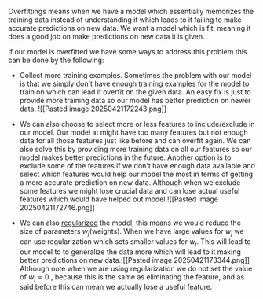 Overfittings means when we have a model which essentially memorizes the training data instead of understanding it which leads to it failing to make accurate predictions on new data.  We want a model which is fit, meaning it does a good job on make predictions on new data it is given.

If our model is overfitted we have some ways to address this problem this can be done by the following:

- Collect more training examples. Sometimes the problem with our model is that we simply don't have enough training examples for the model to train on which can lead it overfit on the given data. An easy fix is just to provide more training data so our model has better prediction on newer data. ![[Pasted image 20250421172243.png]]
  
- We can also choose to select more or less features to include/exclude in our model. Our model at might have too many features but not enough data for all those features just like before and can overfit again. We can also solve this by providing more training data on all our features so our model makes better predictions in the future. Another option is to exclude some of the features if we don't have enough data available and select which features would help our model the most in terms of getting a more accurate prediction on new data. Although when we exclude some features we might lose crucial data and can lose actual useful features which would have helped out model.![[Pasted image 20250421172746.png]]
  
- We can also [regularized](obsidian://open?vault=Obsidian%20Vault&file=Machine%20Learning%20Specialization%2FRegularization) the model, this means we would reduce the size of parameters $w_j$(weights). When we have large values for $w_j$ we can use regularization which sets smaller values for $w_j$. This will lead to our model to to generalize the data more which will lead to it making better predictions on new data.![[Pasted image 20250421173344.png]] Although note when we are using regularization we do not set the value of $w_j = 0$ , because this is the same as eliminating  the feature, and as said before this can mean we actually lose a useful feature.

  